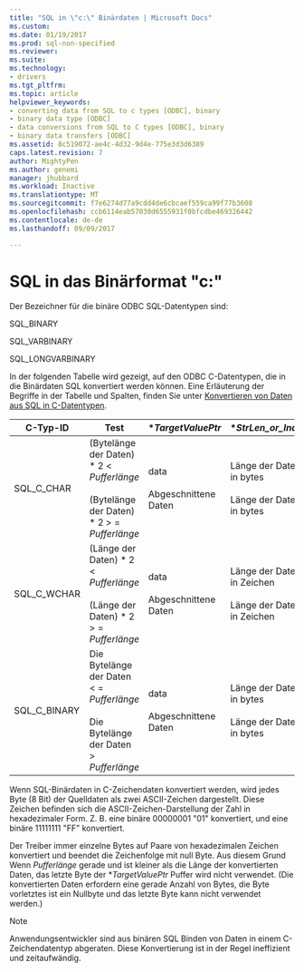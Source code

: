 ```yaml
---
title: "SQL in \"c:\" Binärdaten | Microsoft Docs"
ms.custom: 
ms.date: 01/19/2017
ms.prod: sql-non-specified
ms.reviewer: 
ms.suite: 
ms.technology:
- drivers
ms.tgt_pltfrm: 
ms.topic: article
helpviewer_keywords:
- converting data from SQL to c types [ODBC], binary
- binary data type [ODBC]
- data conversions from SQL to C types [ODBC], binary
- binary data transfers [ODBC]
ms.assetid: 8c519072-ae4c-4d32-9d4e-775e3d3d6389
caps.latest.revision: 7
author: MightyPen
ms.author: genemi
manager: jhubbard
ms.workload: Inactive
ms.translationtype: MT
ms.sourcegitcommit: f7e6274d77a9cdd4de6cbcaef559ca99f77b3608
ms.openlocfilehash: ccb6114eab57030d6555931f0bfcdbe469326442
ms.contentlocale: de-de
ms.lasthandoff: 09/09/2017

---
```

# <a name="sql-to-c-binary"></a>SQL in das Binärformat "c:"
Der Bezeichner für die binäre ODBC SQL-Datentypen sind:  
  
 SQL_BINARY  
  
 SQL_VARBINARY  
  
 SQL_LONGVARBINARY  
  
 In der folgenden Tabelle wird gezeigt, auf den ODBC C-Datentypen, die in die Binärdaten SQL konvertiert werden können. Eine Erläuterung der Begriffe in der Tabelle und Spalten, finden Sie unter [Konvertieren von Daten aus SQL in C-Datentypen](../../../odbc/reference/appendixes/converting-data-from-sql-to-c-data-types.md).  
  
|C-Typ-ID|Test|**TargetValuePtr*|**StrLen_or_IndPtr*|SQLSTATE|  
|-----------------------|----------|------------------------|----------------------------|--------------|  
|SQL_C_CHAR|(Bytelänge der Daten) \* 2 < *Pufferlänge*<br /><br /> (Bytelänge der Daten) \* 2 > = *Pufferlänge*|data<br /><br /> Abgeschnittene Daten|Länge der Daten in bytes<br /><br /> Länge der Daten in bytes|–<br /><br /> 01004|  
|SQL_C_WCHAR|(Länge der Daten) \* 2 < *Pufferlänge*<br /><br /> (Länge der Daten) \* 2 > = *Pufferlänge*|data<br /><br /> Abgeschnittene Daten|Länge der Daten in Zeichen<br /><br /> Länge der Daten in Zeichen|–<br /><br /> 01004|  
|SQL_C_BINARY|Die Bytelänge der Daten < = *Pufferlänge*<br /><br /> Die Bytelänge der Daten > *Pufferlänge*|data<br /><br /> Abgeschnittene Daten|Länge der Daten in bytes<br /><br /> Länge der Daten in bytes|–<br /><br /> 01004|  
  
 Wenn SQL-Binärdaten in C-Zeichendaten konvertiert werden, wird jedes Byte (8 Bit) der Quelldaten als zwei ASCII-Zeichen dargestellt. Diese Zeichen befinden sich die ASCII-Zeichen-Darstellung der Zahl in hexadezimaler Form. Z. B. eine binäre 00000001 "01" konvertiert, und eine binäre 11111111 "FF" konvertiert.  
  
 Der Treiber immer einzelne Bytes auf Paare von hexadezimalen Zeichen konvertiert und beendet die Zeichenfolge mit null Byte. Aus diesem Grund Wenn *Pufferlänge* gerade und ist kleiner als die Länge der konvertierten Daten, das letzte Byte der **TargetValuePtr* Puffer wird nicht verwendet. (Die konvertierten Daten erfordern eine gerade Anzahl von Bytes, die Byte vorletztes ist ein Nullbyte und das letzte Byte kann nicht verwendet werden.)  
  
> [!NOTE]  
>  Anwendungsentwickler sind aus binären SQL Binden von Daten in einem C-Zeichendatentyp abgeraten. Diese Konvertierung ist in der Regel ineffizient und zeitaufwändig.

